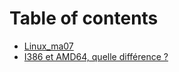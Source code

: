 # Table of contents

* [Linux\_ma07](README.md)
* [I386 et AMD64, quelle différence ?](i386-et-amd64-quelle-difference.md)

